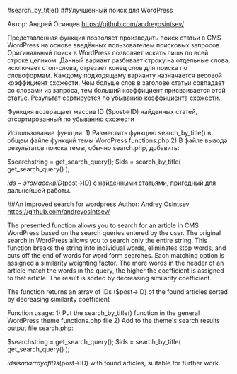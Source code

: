 #search_by_title()
##Улучшенный поиск для WordPress

  Автор: Андрей Осинцев
  https://github.com/andreyosintsev/

  Представленная функция позволяет производить поиск статьи в CMS WordPress на основе введённых пользователем поисковых запросов.
  Оригинальный поиск в WordPress позволяет искать лишь по всей строке целиком.
  Данный вариант разбивает строку на отдельные слова, исключает стоп-слова, отрезает конец слов для поиска по словоформам.
  Каждому подходящему варианту назначается весовой коэффициент схожести. Чем больше слов в заголове статьи совпадает со словами из запроса,
  тем больший коэффициент присваивается этой статье. Результат сортируется по убыванию коэффициента схожести.

  Функция возвращает массив ID ($post->ID) найденных статей, отсортированный по убыванию схожести

  Использование функции:
	1) Разместить функцию search_by_title() в общем файле функций темы WordPress functions.php
	2) В файле вывода результатов поиска темы, обычно search.php, добавить:
 
  $searchstring = get_search_query();
  $ids = search_by_title( get_search_query() );

  $ids - это массив ID ($post->ID) с найденными статьями, пригодный для дальнейшей работы.

##An improved search for wordpress
  Author: Andrey Osintsev
  https://github.com/andreyosintsev/

  The presented function allows you to search for an article in CMS WordPress based on the search queries entered by the user.
  The original search in WordPress allows you to search only the entire string.
  This function breaks the string into individual words, eliminates stop words, and cuts off the end of words for word form searches.
  Each matching option is assigned a similarity weighting factor. The more words in the header of an article match the words in the query,
  the higher the coefficient is assigned to that article. The result is sorted by decreasing similarity coefficient.

  The function returns an array of IDs ($post->ID) of the found articles sorted by decreasing similarity coefficient

  Function usage:
	1) Put the search_by_title() function in the general WordPress theme functions.php file
	2) Add to the theme's search results output file search.php:
 
  $searchstring = get_search_query();
  $ids = search_by_title( get_search_query() );

  $ids is an array of IDs ($post->ID) with found articles, suitable for further work.
